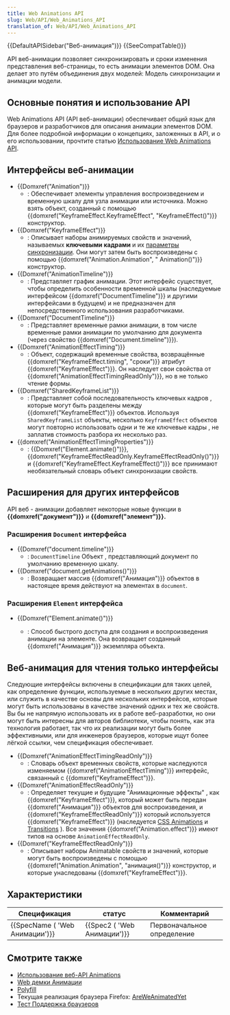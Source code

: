 ```yaml
---
title: Web Animations API
slug: Web/API/Web_Animations_API
translation_of: Web/API/Web_Animations_API
---
```

{{DefaultAPISidebar("Веб-анимация")}} {{SeeCompatTable()}}

API веб-анимации позволяет синхронизировать и сроки изменения представления веб-страницы, то есть анимации элементов DOM. Она делает это путём объединения двух моделей: Модель синхронизации и анимации модели.

## Основные понятия и использование API

Web Animations API (API веб-анимации) обеспечивает общий язык для браузеров и разработчиков для описания анимации элементов DOM. Для более подробной информации о концепциях, заложенных в API, и о его использовании, прочтите статью [Использование Web Animations API](/ru/docs/Web/API/Web_Animations_API/Using_the_Web_Animations_API).

## Интерфейсы веб-анимации

- {{Domxref("Animation")}}
  - : Обеспечивает элементы управления воспроизведением и временную шкалу для узла анимации или источника. Можно взять объект, созданный с помощью {{domxref("KeyframeEffect.KeyframeEffect", "KeyframeEffect()")}} конструктор.
- {{Domxref("KeyframeEffect")}}
  - : Описывает наборы анимируемых свойств и значений, называемых **ключевыми кадрами** и их [параметры синхронизации](/ru/docs/Web/API/Web_Animations_API/Animation_timing_options). Они могут затем быть воспроизведены с помощью {{domxref("Animation.Animation", " Animation()")}} конструктор.
- {{Domxref("AnimationTimeline")}}
  - : Представляет график анимации. Этот интерфейс существует, чтобы определить особенности временной шкалы (наследуемые интерфейсом {{domxref("DocumentTimeline")}} и другими интерфейсами в будущем) и не предназначен для непосредственного использования разработчиками.
- {{Domxref("DocumentTimeline")}}
  - : Представляет временные рамки анимации, в том числе временные рамки анимации по умолчанию для документа (через свойство {{domxref("Document.timeline")}}).
- {{Domxref("AnimationEffectTiming")}}
  - : Объект, содержащий временные свойства, возвращённые {{domxref("KeyframeEffect.timing", "сроки")}} атрибут {{domxref("KeyframeEffect")}}. Он наследует свои свойства от {{domxref("AnimationEffectTimingReadOnly")}}, но в не только чтение формы.
- {{Domxref("SharedKeyframeList")}}
  - : Представляет собой последовательность ключевых кадров , которые могут быть разделены между {{domxref("KeyframeEffect")}} объектов. Используя `SharedKeyframeList` объекты, несколько `KeyframeEffect` объектов могут повторно использовать одни и те же ключевые кадры , не заплатив стоимость разбора их несколько раз.
- {{domxref("AnimationEffectTimingProperties")}}
  - : {{Domxref("Element.animate()")}}, {{domxref("KeyframeEffectReadOnly.KeyframeEffectReadOnly()")}} и {{domxref("KeyframeEffect.KeyframeEffect()")}} все принимают необязательный словарь объект синхронизации свойств.

## Расширения для других интерфейсов

API веб - анимации добавляет некоторые новые функции в **{{domxref("документ")}}** и **{{domxref("элемент")}}.**

### Расширения `Document` интерфейса

- {{Domxref("document.timeline")}}
  - : `DocumentTimeline` Объект , представляющий документ по умолчанию временную шкалу.
- {{Domxref("document.getAnimations()")}}
  - : Возвращает массив {{domxref("Анимация")}} объектов в настоящее время действуют на элементах в `document`.

### Расширения `Element` интерфейса

- {{Domxref("Element.animate()")}}

  - : Способ быстрого доступа для создания и воспроизведения анимации на элементе. Она возвращает созданный {{domxref("Анимация")}} экземпляра объекта.

## Веб-анимация для чтения только интерфейсы

Следующие интерфейсы включены в спецификации для таких целей, как определение функции, используемые в нескольких других местах, или служить в качестве основы для нескольких интерфейсов, которые могут быть использованы в качестве значений одних и тех же свойств. Вы бы не напрямую использовать их в работе веб-разработки, но они могут быть интересны для авторов библиотеки, чтобы понять, как эта технология работает, так что их реализации могут быть более эффективными, или для инженеров браузеров, которые ищут более лёгкой ссылки, чем спецификация обеспечивает.

- {{Domxref("AnimationEffectTimingReadOnly")}}
  - : Словарь объект временных свойств, которые наследуются изменяемом {{domxref("AnimationEffectTiming")}} интерфейс, связанный с {{domxref("KeyframeEffect")}}.
- {{Domxref("AnimationEffectReadOnly")}}
  - : Определяет текущие и будущие "Анимационные эффекты" , как {{domxref("KeyframeEffect")}}, который может быть передан {{domxref("Анимация")}} объектов для воспроизведения, и {{domxref("KeyframeEffectReadOnly")}} который используется {{domxref("KeyframeEffect")}} (наследуется [CSS Animations](/ru/docs/Web/CSS/CSS_Animations) и [Transitions](/ru/docs/Web/CSS/CSS_Transitions) ). Все значения {{domxref("Animation.effect")}} имеют типов на основе `AnimationEffectReadOnly`.
- {{Domxref("KeyframeEffectReadOnly")}}
  - : Описывает наборы Animatable свойств и значений, которые могут быть воспроизведены с помощью {{domxref("Animation.Animation", "анимация()")}} конструктор, и которые унаследованы {{domxref("KeyframeEffect")}}.

## Характеристики

| Спецификация                                         | статус                                           | Комментарий                |
| ---------------------------------------------------- | ------------------------------------------------ | -------------------------- |
| {{SpecName ( 'Web Анимации')}} | {{Spec2 ( 'Web Анимации')}} | Первоначальное определение |

## Смотрите также

- [Использование веб-API Animations](/ru/docs/Web/API/Web_Animations_API/Using_the_Web_Animations_API)
- [Web демки Анимации](https://mozdevs.github.io/Animation-examples/)
- [Polyfill](https://github.com/web-animations/web-animations-js)
- Текущая реализация браузера Firefox: [AreWeAnimatedYet](https://birtles.github.io/areweanimatedyet/)
- [Тест Поддержка браузеров](http://codepen.io/danwilson/pen/xGBKVq)
